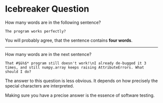 # Icebreaker Question

How many words are in the following sentence?

    The program works perfectly?

You will probably agree, that the sentence contains **four words**.

----

How many words are in the next sentence?

    That #§&%$* program still doesn't work!\nI already de-bugged it 3 times, and still numpy.array keeps raising AttributeErrors. What should I do?

The answer to this question is less obvious. It depends on how precisely the special characters are interpreted.

Making sure you have a precise answer is the essence of software testing.
